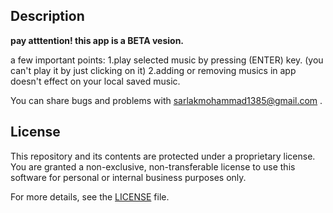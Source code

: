 ## Description
**pay atttention! this app is a BETA vesion.**

a few important points:
  1.play selected music by pressing (ENTER) key. (you can't play it by just clicking on it)
  2.adding or removing musics in app doesn't effect on your local saved music.

You can share bugs and problems with sarlakmohammad1385@gmail.com .

## License

This repository and its contents are protected under a proprietary license. 
You are granted a non-exclusive, non-transferable license to use this software 
for personal or internal business purposes only. 

For more details, see the [LICENSE](LICENSE) file.
